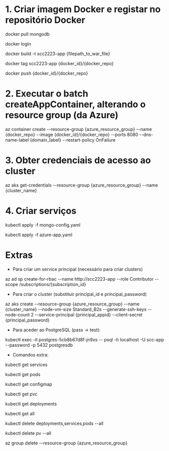 # 1. Criar imagem Docker e registar no repositório Docker

docker pull mongodb

docker login

docker build -t scc2223-app {filepath_to_war_file}

docker tag scc2223-app {docker_id}/{docker_repo}

docker push {docker_id}/{docker_repo}

# 2. Executar o batch createAppContainer, alterando o resource group (da Azure)

az container create --resource-group {azure_resource_group} --name {docker_repo} --image {docker_id}/{docker_repo} --ports 8080 --dns-name-label {domain_label} --restart-policy OnFailure

# 3. Obter credenciais de acesso ao cluster

az aks get-credentials --resource-group {azure_resource_group} --name {cluster_name}

# 4. Criar serviços

kubectl apply -f mongo-config.yaml

kubectl apply -f azure-app.yaml

# Extras
* Para criar um service principal (necessário para criar clusters)

az ad sp create-for-rbac --name http://scc2223-app --role Contributor --scope /subscriptions/{subscription_id}

* Para criar o cluster (substituir principal_id e principal_password)

az aks create --resource-group {azure_resource_group} --name {cluster_name} --node-vm-size Standard_B2s --generate-ssh-keys --node-count 2 --service-principal {principal_appid} --client-secret {principal_password}

* Para aceder ao PostgreSQL (pass -> test):

kubectl exec -it postgres-5cb8b67d8f-jn9xs --  psql -h localhost -U scc-app --password -p 5432 postgresdb

* Comandos extra:

kubectl get services

kubectl get pods

kubectl get configmap

kubectl get pvc

kubectl get deployments

kubectl get all

kubectl delete deployments,services,pods --all

kubectl delete pv --all

az group delete --resource-group {azure_resource_group}
